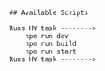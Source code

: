     ## Available Scripts
    
    Runs HW task -------->
        npm run dev 
        npm run build
        npm run start
    Runs HW task -------->
    
     
    
